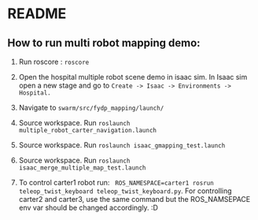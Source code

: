 # README

## How to run multi robot mapping demo:

1. Run roscore : `roscore`

2. Open the hospital multiple robot scene demo in isaac sim. In Isaac sim open a new stage and go to `Create -> Isaac -> Environments -> Hospital.`

3. Navigate to `swarm/src/fydp_mapping/launch/`
4. Source workspace. Run `roslaunch multiple_robot_carter_navigation.launch`

5. Source workspace. Run `roslaunch isaac_gmapping_test.launch`
6. Source workspace. Run `roslaunch isaac_merge_multiple_map_test.launch`

7. To control carter1 robot run: ` ROS_NAMESPACE=carter1 rosrun teleop_twist_keyboard teleop_twist_keyboard.py`. For controlling carter2 and carter3, use the same command but the ROS_NAMSEPACE env var should be changed accordingly. :D
